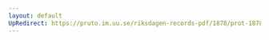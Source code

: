 ```yaml
---
layout: default
UpRedirect: https://pruto.im.uu.se/riksdagen-records-pdf/1878/prot-1878--fk--026.pdf
---
```

